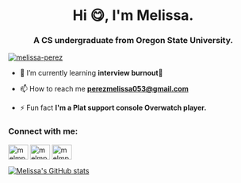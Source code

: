 <h1 align="center">Hi 😋, I'm Melissa.</h1>
<h3 align="center">A CS undergraduate from Oregon State University.</h3>

<p align="left"> <a href="https://github.com/ryo-ma/github-profile-trophy"><img src="https://github-profile-trophy.vercel.app/?username=melissa-perez" alt="melissa-perez" /></a> </p>

- 🌱 I’m currently learning **interview burnout🤯**

- 📫 How to reach me **perezmelissa053@gmail.com**

- ⚡ Fun fact **I'm a Plat support console Overwatch player.**

<h3 align="left">Connect with me:</h3>
<p align="left">
<a href="https://linkedin.com/in/mperz" target="blank"><img align="center" src="https://raw.githubusercontent.com/rahuldkjain/github-profile-readme-generator/master/src/images/icons/Social/linked-in-alt.svg" alt="melmp" height="30" width="40" /></a>
<a href="https://www.hackerrank.com/melmperz" target="blank"><img align="center" src="https://raw.githubusercontent.com/rahuldkjain/github-profile-readme-generator/master/src/images/icons/Social/hackerrank.svg" alt="melmperz" height="30" width="40" /></a>
<a href="https://www.leetcode.com/melmp" target="blank"><img align="center" src="https://raw.githubusercontent.com/rahuldkjain/github-profile-readme-generator/master/src/images/icons/Social/leet-code.svg" alt="melmp" height="30" width="40" /></a>
</p>




[![Melissa's GitHub stats](https://github-readme-stats.vercel.app/api?username=melissa-perez&count_private=true&theme=synthwave&show_icons=true
)](https://github.com/melissa-perez/github-readme-stats)

